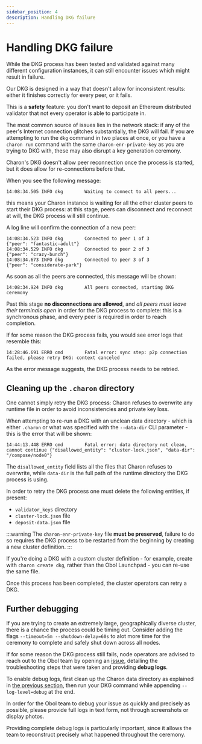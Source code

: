 ```yaml
---
sidebar_position: 4
description: Handling DKG failure
---
```


# Handling DKG failure

While the DKG process has been tested and validated against many different configuration instances, it can still encounter issues which might result in failure.

Our DKG is designed in a way that doesn't allow for inconsistent results: either it finishes correctly for every peer, or it fails.

This is a **safety** feature: you don't want to deposit an Ethereum distributed validator that not every operator is able to participate in.

The most common source of issues lies in the network stack: if any of the peer's Internet connection glitches substantially, the DKG will fail. If you are attempting to run the `dkg` command in two places at once, or you have a `charon run` command with the same `charon-enr-private-key` as you are trying to DKG with, these may also disrupt a key generation ceremony.

Charon's DKG doesn't allow peer reconnection once the process is started, but it does allow for re-connections before that.

When you see the following message:

```log
14:08:34.505 INFO dkg        Waiting to connect to all peers...
```

this means your Charon instance is waiting for all the other cluster peers to start their DKG process: at this stage, peers can disconnect and reconnect at will, the DKG process will still continue.

A log line will confirm the connection of a new peer:

```log
14:08:34.523 INFO dkg        Connected to peer 1 of 3                 {"peer": "fantastic-adult"}
14:08:34.529 INFO dkg        Connected to peer 2 of 3                 {"peer": "crazy-bunch"}
14:08:34.673 INFO dkg        Connected to peer 3 of 3                 {"peer": "considerate-park"}
```

As soon as all the peers are connected, this message will be shown:

```log
14:08:34.924 INFO dkg        All peers connected, starting DKG ceremony
```

Past this stage **no disconnections are allowed**, and _all peers must leave their terminals open_ in order for the DKG process to complete: this is a synchronous phase, and every peer is required in order to reach completion.

If for some reason the DKG process fails, you would see error logs that resemble this:

```log
14:28:46.691 ERRO cmd        Fatal error: sync step: p2p connection failed, please retry DKG: context canceled
```

As the error message suggests, the DKG process needs to be retried.

## Cleaning up the `.charon` directory

One cannot simply retry the DKG process: Charon refuses to overwrite any runtime file in order to avoid inconsistencies and private key loss.

When attempting to re-run a DKG with an unclean data directory - which is either `.charon` or what was specified with the `--data-dir` CLI parameter - this is the error that will be shown:

```log
14:44:13.448 ERRO cmd        Fatal error: data directory not clean, cannot continue {"disallowed_entity": "cluster-lock.json", "data-dir": "/compose/node0"}
```

The `disallowed_entity` field lists all the files that Charon refuses to overwrite, while `data-dir` is the full path of the runtime directory the DKG process is using.

In order to retry the DKG process one must delete the following entities, if present:

- `validator_keys` directory
- `cluster-lock.json` file
- `deposit-data.json` file

:::warning
The `charon-enr-private-key` file **must be preserved**, failure to do so requires the DKG process to be restarted from the beginning by creating a new cluster definition.
:::

If you're doing a DKG with a custom cluster definition - for example, create with `charon create dkg`, rather than the Obol Launchpad - you can re-use the same file.

Once this process has been completed, the cluster operators can retry a DKG.

## Further debugging

If you are trying to create an extremely large, geographically diverse cluster, there is a chance the process could be timing out. Consider adding the flags `--timeout=5m --shutdown-delay=60s` to alot more time for the ceremony to complete and safely shut down across all nodes.

If for some reason the DKG process still fails, node operators are advised to reach out to the Obol team by opening an [issue](https://github.com/ObolNetwork/charon/issues), detailing the troubleshooting steps that were taken and providing **debug logs**.

To enable debug logs, first clean up the Charon data directory as explained in [the previous section](#cleaning-up-the-charon-directory), then run your DKG command while appending `--log-level=debug` at the end.

In order for the Obol team to debug your issue as quickly and precisely as possible, please provide full logs in text form, not through screenshots or display photos.

Providing complete debug logs is particularly important, since it allows the team to reconstruct precisely what happened throughout the ceremony.
